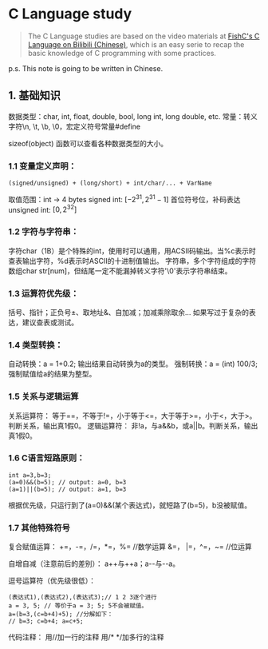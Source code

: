 ﻿# C Language study

> The C Language studies are based on the video materials at [FishC's C Language on Bilibili (Chinese)](https://www.bilibili.com/video/BV17s411N78s), which is an easy serie to recap the basic knowledge of C programming with some practices.

p.s. This note is going to be written in Chinese.

## 1. 基础知识
数据类型：char, int, float, double, bool, long int, long double, etc.
常量：转义字符\n, \t, \b, \0，宏定义符号常量#define

sizeof(object) 函数可以查看各种数据类型的大小。

### 1.1 变量定义声明：

    (signed/unsigned) + (long/short) + int/char/... + VarName
   
  取值范围：int -> 4 bytes 
  signed int: $[-2^{31} , 2^{31}-1]$ 首位符号位，补码表达
  unsigned int: $[0, 2^{32}]$

### 1.2 字符与字符串：
字符char（1B）是个特殊的int，使用时可以通用，用ACSII码输出。当%c表示时查表输出字符，%d表示时ASCII的十进制值输出。
字符串，多个字符组成的字符数组char str[num]，但结尾一定不能漏掉转义字符'\0'表示字符串结束。

### 1.3 运算符优先级：
括号、指针；正负号$\pm$、取地址&、自加减；加减乘除取余...
如果写过于复杂的表达，建议查表或测试。

### 1.4 类型转换：
自动转换：a = 1+0.2; 输出结果自动转换为a的类型。
强制转换：a = (int) 100/3; 强制赋值给a的结果为整型。

### 1.5 关系与逻辑运算
关系运算符：
等于==，不等于!=，小于等于<=，大于等于>=，小于<，大于>。判断关系，输出真1假0。
逻辑运算符：
非!a，与a&&b，或a||b。判断关系，输出真1假0。

### 1.6 C语言短路原则：

    int a=3,b=3;
    (a=0)&&(b=5); // output: a=0, b=3
    (a=1)||(b=5); // output: a=1, b=3
根据优先级，只运行到了(a=0)&&(某个表达式)，就短路了(b=5)，b没被赋值。

### 1.7 其他特殊符号
复合赋值运算：
+=，-=，/=，*=，%=	 //数学运算
&=， |=，^=，~= //位运算

自增自减（注意前后的差别）：
a++与++a；a--与--a。

逗号运算符（优先级很低）：

    (表达式1),(表达式2),(表达式3);// 1 2 3逐个进行
    a = 3, 5; // 等价于a = 3; 5; 5不会被赋值。
    a=(b=3,(c=b+4)+5); //分解如下：
    // b=3; c=b+4; a=c+5;

代码注释：
用//加一行的注释
用/* */加多行的注释
